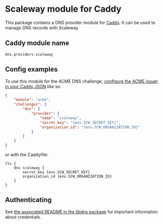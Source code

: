 Scaleway module for Caddy
===========================

This package contains a DNS provider module for [Caddy](https://github.com/caddyserver/caddy). It can be used to manage DNS records with Scaleway.

## Caddy module name

```
dns.providers.scaleway
```

## Config examples

To use this module for the ACME DNS challenge, [configure the ACME issuer in your Caddy JSON](https://caddyserver.com/docs/json/apps/tls/automation/policies/issuer/acme/) like so:

```json
{
	"module": "acme",
	"challenges": {
		"dns": {
			"provider": {
				"name": "scaleway",
				"secret_key": "{env.SCW_SECRET_KEY}",
				"organization_id": "{env.SCW_ORGANIZATION_ID}"
			}
		}
	}
}
```

or with the Caddyfile:

```
tls {
	dns scaleway {
		secret_key {env.SCW_SECRET_KEY}
		organization_id {env.SCW_ORGANIZATION_ID}
	}
}
```


## Authenticating

See [the associated README in the libdns package](https://github.com/libdns/scaleway) for important information about credentials.
